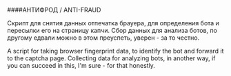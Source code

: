 ####АНТИФРОД / ANTI-FRAUD

Скрипт для снятия данных отпечатка брауера, для определения бота и пересылки его на страницу капчи. Сбор данных для анализа ботов, по другому едвали можно в этом преуспеть, уверен - за то честно.

A script for taking browser fingerprint data, to identify the bot and forward it to the captcha page. Collecting data for analyzing bots, in another way, if you can succeed in this, I'm sure - for that honestly.